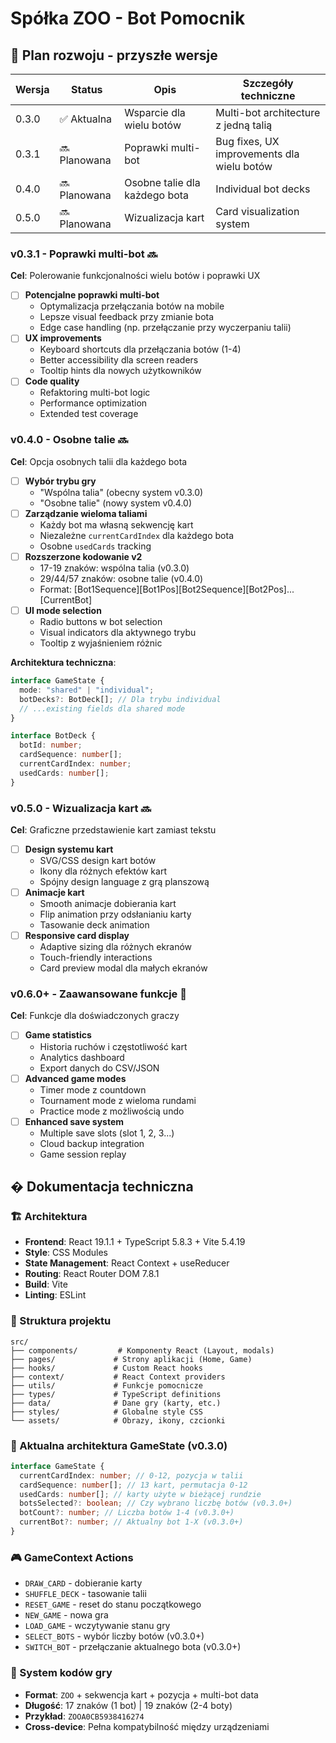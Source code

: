 # Spółka ZOO - Bot Pomocnik

## 🎯 Plan rozwoju - przyszłe wersje

| Wersja | Status       | Opis                          | Szczegóły techniczne                       |
| ------ | ------------ | ----------------------------- | ------------------------------------------ |
| 0.3.0  | ✅ Aktualna  | Wsparcie dla wielu botów      | Multi-bot architecture z jedną talią       |
| 0.3.1  | 🔜 Planowana | Poprawki multi-bot            | Bug fixes, UX improvements dla wielu botów |
| 0.4.0  | 🔜 Planowana | Osobne talie dla każdego bota | Individual bot decks                       |
| 0.5.0  | 🔜 Planowana | Wizualizacja kart             | Card visualization system                  |

### v0.3.1 - Poprawki multi-bot 🔜

**Cel**: Polerowanie funkcjonalności wielu botów i poprawki UX

- [ ] **Potencjalne poprawki multi-bot**
  - Optymalizacja przełączania botów na mobile
  - Lepsze visual feedback przy zmianie bota
  - Edge case handling (np. przełączanie przy wyczerpaniu talii)
- [ ] **UX improvements**
  - Keyboard shortcuts dla przełączania botów (1-4)
  - Better accessibility dla screen readers
  - Tooltip hints dla nowych użytkowników
- [ ] **Code quality**
  - Refaktoring multi-bot logic
  - Performance optimization
  - Extended test coverage

### v0.4.0 - Osobne talie 🔜

**Cel**: Opcja osobnych talii dla każdego bota

- [ ] **Wybór trybu gry**
  - "Wspólna talia" (obecny system v0.3.0)
  - "Osobne talie" (nowy system v0.4.0)
- [ ] **Zarządzanie wieloma taliami**
  - Każdy bot ma własną sekwencję kart
  - Niezależne `currentCardIndex` dla każdego bota
  - Osobne `usedCards` tracking
- [ ] **Rozszerzone kodowanie v2**
  - 17-19 znaków: wspólna talia (v0.3.0)
  - 29/44/57 znaków: osobne talie (v0.4.0)
  - Format: [Bot1Sequence][Bot1Pos][Bot2Sequence][Bot2Pos]...[CurrentBot]
- [ ] **UI mode selection**
  - Radio buttons w bot selection
  - Visual indicators dla aktywnego trybu
  - Tooltip z wyjaśnieniem różnic

**Architektura techniczna**:

```typescript
interface GameState {
  mode: "shared" | "individual";
  botDecks?: BotDeck[]; // Dla trybu individual
  // ...existing fields dla shared mode
}

interface BotDeck {
  botId: number;
  cardSequence: number[];
  currentCardIndex: number;
  usedCards: number[];
}
```

### v0.5.0 - Wizualizacja kart 🔜

**Cel**: Graficzne przedstawienie kart zamiast tekstu

- [ ] **Design systemu kart**
  - SVG/CSS design kart botów
  - Ikony dla różnych efektów kart
  - Spójny design language z grą planszową
- [ ] **Animacje kart**
  - Smooth animacje dobierania kart
  - Flip animation przy odsłanianiu karty
  - Tasowanie deck animation
- [ ] **Responsive card display**
  - Adaptive sizing dla różnych ekranów
  - Touch-friendly interactions
  - Card preview modal dla małych ekranów

### v0.6.0+ - Zaawansowane funkcje 🔮

**Cel**: Funkcje dla doświadczonych graczy

- [ ] **Game statistics**
  - Historia ruchów i częstotliwość kart
  - Analytics dashboard
  - Export danych do CSV/JSON
- [ ] **Advanced game modes**
  - Timer mode z countdown
  - Tournament mode z wieloma rundami
  - Practice mode z możliwością undo
- [ ] **Enhanced save system**
  - Multiple save slots (slot 1, 2, 3...)
  - Cloud backup integration
  - Game session replay

## � Dokumentacja techniczna

### 🏗️ Architektura

- **Frontend**: React 19.1.1 + TypeScript 5.8.3 + Vite 5.4.19
- **Style**: CSS Modules
- **State Management**: React Context + useReducer
- **Routing**: React Router DOM 7.8.1
- **Build**: Vite
- **Linting**: ESLint

### 📁 Struktura projektu

```
src/
├── components/         # Komponenty React (Layout, modals)
├── pages/             # Strony aplikacji (Home, Game)
├── hooks/             # Custom React hooks
├── context/           # React Context providers
├── utils/             # Funkcje pomocnicze
├── types/             # TypeScript definitions
├── data/              # Dane gry (karty, etc.)
├── styles/            # Globalne style CSS
└── assets/            # Obrazy, ikony, czcionki
```

### 🔧 Aktualna architektura GameState (v0.3.0)

```typescript
interface GameState {
  currentCardIndex: number; // 0-12, pozycja w talii
  cardSequence: number[]; // 13 kart, permutacja 0-12
  usedCards: number[]; // karty użyte w bieżącej rundzie
  botsSelected?: boolean; // Czy wybrano liczbę botów (v0.3.0+)
  botCount?: number; // Liczba botów 1-4 (v0.3.0+)
  currentBot?: number; // Aktualny bot 1-X (v0.3.0+)
}
```

### 🎮 GameContext Actions

- `DRAW_CARD` - dobieranie karty
- `SHUFFLE_DECK` - tasowanie talii
- `RESET_GAME` - reset do stanu początkowego
- `NEW_GAME` - nowa gra
- `LOAD_GAME` - wczytywanie stanu gry
- `SELECT_BOTS` - wybór liczby botów (v0.3.0+)
- `SWITCH_BOT` - przełączanie aktualnego bota (v0.3.0+)

### 💾 System kodów gry

- **Format**: `ZOO` + sekwencja kart + pozycja + multi-bot data
- **Długość**: 17 znaków (1 bot) | 19 znaków (2-4 boty)
- **Przykład**: `ZOOA0CB5938416274`
- **Cross-device**: Pełna kompatybilność między urządzeniami
